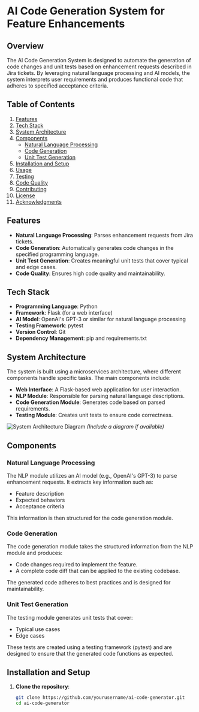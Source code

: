 # AI Code Generation System for Feature Enhancements

## Overview

The AI Code Generation System is designed to automate the generation of code changes and unit tests based on enhancement requests described in Jira tickets. By leveraging natural language processing and AI models, the system interprets user requirements and produces functional code that adheres to specified acceptance criteria.

## Table of Contents

1. [Features](#features)
2. [Tech Stack](#tech-stack)
3. [System Architecture](#system-architecture)
4. [Components](#components)
   - [Natural Language Processing](#natural-language-processing)
   - [Code Generation](#code-generation)
   - [Unit Test Generation](#unit-test-generation)
5. [Installation and Setup](#installation-and-setup)
6. [Usage](#usage)
7. [Testing](#testing)
8. [Code Quality](#code-quality)
9. [Contributing](#contributing)
10. [License](#license)
11. [Acknowledgments](#acknowledgments)

## Features

- **Natural Language Processing**: Parses enhancement requests from Jira tickets.
- **Code Generation**: Automatically generates code changes in the specified programming language.
- **Unit Test Generation**: Creates meaningful unit tests that cover typical and edge cases.
- **Code Quality**: Ensures high code quality and maintainability.

## Tech Stack

- **Programming Language**: Python
- **Framework**: Flask (for a web interface)
- **AI Model**: OpenAI's GPT-3 or similar for natural language processing
- **Testing Framework**: pytest
- **Version Control**: Git
- **Dependency Management**: pip and requirements.txt

## System Architecture

The system is built using a microservices architecture, where different components handle specific tasks. The main components include:

- **Web Interface**: A Flask-based web application for user interaction.
- **NLP Module**: Responsible for parsing natural language descriptions.
- **Code Generation Module**: Generates code based on parsed requirements.
- **Testing Module**: Creates unit tests to ensure code correctness.

![System Architecture Diagram](path/to/architecture-diagram.png) *(Include a diagram if available)*

## Components

### Natural Language Processing

The NLP module utilizes an AI model (e.g., OpenAI's GPT-3) to parse enhancement requests. It extracts key information such as:

- Feature description
- Expected behaviors
- Acceptance criteria

This information is then structured for the code generation module.

### Code Generation

The code generation module takes the structured information from the NLP module and produces:

- Code changes required to implement the feature.
- A complete code diff that can be applied to the existing codebase.

The generated code adheres to best practices and is designed for maintainability.

### Unit Test Generation

The testing module generates unit tests that cover:

- Typical use cases
- Edge cases

These tests are created using a testing framework (pytest) and are designed to ensure that the generated code functions as expected.

## Installation and Setup

1. **Clone the repository**:
   ```bash
   git clone https://github.com/yourusername/ai-code-generator.git
   cd ai-code-generator
